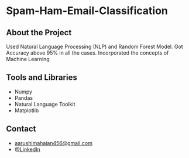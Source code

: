 # Spam-Ham-Email-Classification

## About the Project
Used Natural Language Processing (NLP) and Random Forest Model. Got Accuracy above 95% in all the cases.
Incorporated the concepts of Machine Learning 

## Tools and Libraries
- Numpy
- Pandas
- Natural Language Toolkit
- Matplotlib

## Contact

- aarushimahajan456@gmail.com
- [@LinkedIn](www.linkedin.com/in/aarushi-mahajan-b261721b2)

